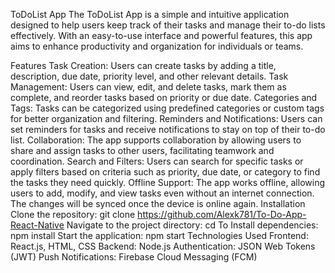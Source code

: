 ToDoList App
The ToDoList App is a simple and intuitive application designed to help users keep track of their tasks and manage their to-do lists effectively. With an easy-to-use interface and powerful features, this app aims to enhance productivity and organization for individuals or teams.

Features
Task Creation: Users can create tasks by adding a title, description, due date, priority level, and other relevant details.
Task Management: Users can view, edit, and delete tasks, mark them as complete, and reorder tasks based on priority or due date.
Categories and Tags: Tasks can be categorized using predefined categories or custom tags for better organization and filtering.
Reminders and Notifications: Users can set reminders for tasks and receive notifications to stay on top of their to-do list.
Collaboration: The app supports collaboration by allowing users to share and assign tasks to other users, facilitating teamwork and coordination.
Search and Filters: Users can search for specific tasks or apply filters based on criteria such as priority, due date, or category to find the tasks they need quickly.
Offline Support: The app works offline, allowing users to add, modify, and view tasks even without an internet connection. The changes will be synced once the device is online again.
Installation
Clone the repository: git clone https://github.com/Alexk781/To-Do-App-React-Native
Navigate to the project directory: cd To
Install dependencies: npm install
Start the application: npm start
Technologies Used
Frontend: React.js, HTML, CSS
Backend: Node.js
Authentication: JSON Web Tokens (JWT)
Push Notifications: Firebase Cloud Messaging (FCM)

